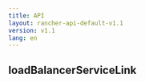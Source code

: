 ```yaml
---
title: API
layout: rancher-api-default-v1.1
version: v1.1
lang: en
---
```


## loadBalancerServiceLink





